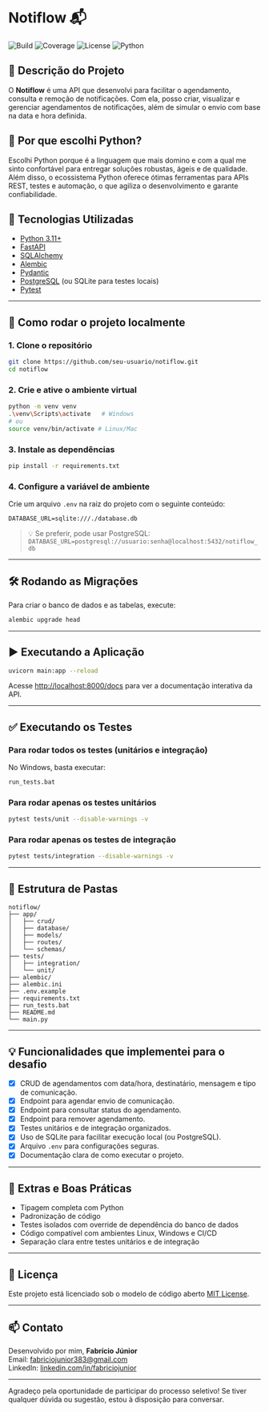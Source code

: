 # Notiflow 📬

![Build](https://img.shields.io/badge/build-passing-brightgreen)
![Coverage](https://img.shields.io/badge/coverage-100%25-brightgreen)
![License](https://img.shields.io/badge/license-MIT-blue)
![Python](https://img.shields.io/badge/python-3.11%2B-blue)

## 📌 Descrição do Projeto

O **Notiflow** é uma API que desenvolvi para facilitar o agendamento, consulta e remoção de notificações. Com ela, posso criar, visualizar e gerenciar agendamentos de notificações, além de simular o envio com base na data e hora definida.

## 📝 Por que escolhi Python?

Escolhi Python porque é a linguagem que mais domino e com a qual me sinto confortável para entregar soluções robustas, ágeis e de qualidade. Além disso, o ecossistema Python oferece ótimas ferramentas para APIs REST, testes e automação, o que agiliza o desenvolvimento e garante confiabilidade.

## 🚀 Tecnologias Utilizadas

- [Python 3.11+](https://www.python.org/)
- [FastAPI](https://fastapi.tiangolo.com/)
- [SQLAlchemy](https://www.sqlalchemy.org/)
- [Alembic](https://alembic.sqlalchemy.org/)
- [Pydantic](https://docs.pydantic.dev/)
- [PostgreSQL](https://www.postgresql.org/) (ou SQLite para testes locais)
- [Pytest](https://docs.pytest.org/)

---

## 🧪 Como rodar o projeto localmente

### 1. Clone o repositório

```bash
git clone https://github.com/seu-usuario/notiflow.git
cd notiflow
```

### 2. Crie e ative o ambiente virtual

```bash
python -m venv venv
.\venv\Scripts\activate   # Windows
# ou
source venv/bin/activate # Linux/Mac
```

### 3. Instale as dependências

```bash
pip install -r requirements.txt
```

### 4. Configure a variável de ambiente

Crie um arquivo `.env` na raiz do projeto com o seguinte conteúdo:

```
DATABASE_URL=sqlite:///./database.db
```

> 💡 Se preferir, pode usar PostgreSQL:  
> `DATABASE_URL=postgresql://usuario:senha@localhost:5432/notiflow_db`

---

## 🛠️ Rodando as Migrações

Para criar o banco de dados e as tabelas, execute:

```bash
alembic upgrade head
```

---

## ▶️ Executando a Aplicação

```bash
uvicorn main:app --reload
```

Acesse [http://localhost:8000/docs](http://localhost:8000/docs) para ver a documentação interativa da API.

---

## ✅ Executando os Testes

### Para rodar todos os testes (unitários e integração)

No Windows, basta executar:

```sh
run_tests.bat
```

### Para rodar apenas os testes unitários

```sh
pytest tests/unit --disable-warnings -v
```

### Para rodar apenas os testes de integração

```sh
pytest tests/integration --disable-warnings -v
```

---

## 📄 Estrutura de Pastas

```
notiflow/
├── app/
│   ├── crud/
│   ├── database/
│   ├── models/
│   ├── routes/
│   └── schemas/
├── tests/
│   ├── integration/
│   └── unit/
├── alembic/
├── alembic.ini
├── .env.example
├── requirements.txt
├── run_tests.bat
├── README.md
└── main.py
```

---

## 💡 Funcionalidades que implementei para o desafio

- [x] CRUD de agendamentos com data/hora, destinatário, mensagem e tipo de comunicação.
- [x] Endpoint para agendar envio de comunicação.
- [x] Endpoint para consultar status do agendamento.
- [x] Endpoint para remover agendamento.
- [x] Testes unitários e de integração organizados.
- [x] Uso de SQLite para facilitar execução local (ou PostgreSQL).
- [x] Arquivo `.env` para configurações seguras.
- [x] Documentação clara de como executar o projeto.

---

## 🧠 Extras e Boas Práticas

- Tipagem completa com Python
- Padronização de código
- Testes isolados com override de dependência do banco de dados
- Código compatível com ambientes Linux, Windows e CI/CD
- Separação clara entre testes unitários e de integração

---

## 📜 Licença

Este projeto está licenciado sob o modelo de código aberto [MIT License](LICENSE).

---

## 📫 Contato

Desenvolvido por mim, **Fabrício Júnior**  
Email: fabriciojunior383@gmail.com  
LinkedIn: [linkedin.com/in/fabriciojunior](https://linkedin.com/in/fabriciojunior)

---

Agradeço pela oportunidade de participar do processo seletivo! Se tiver qualquer dúvida ou sugestão, estou à disposição para conversar.
